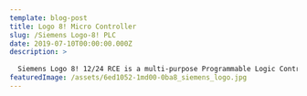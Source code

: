 ```yaml
---
template: blog-post
title: Logo 8! Micro Controller
slug: /Siemens Logo-8! PLC
date: 2019-07-10T00:00:00.000Z
description: >
  
  Siemens Logo 8! 12/24 RCE is a multi-purpose Programmable Logic Controller(PLC) that can be used in small automation projects with simple and intuitive configuration and operation. It is available in 12/24RCE for 24 Vdc Supply and 230 RCE for 230 Ac Supply. Logo 8! Can be expanded with additional I/O modules or communication modules.
featuredImage: /assets/6ed1052-1md00-0ba8_siemens_logo.jpg
---
```

